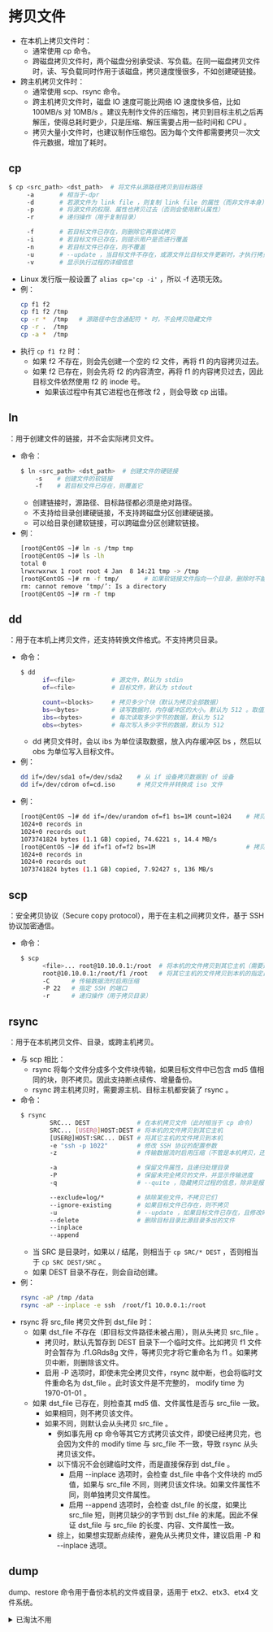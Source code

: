 # 拷贝文件

- 在本机上拷贝文件时：
  - 通常使用 cp 命令。
  - 跨磁盘拷贝文件时，两个磁盘分别承受读、写负载。在同一磁盘拷贝文件时，读、写负载同时作用于该磁盘，拷贝速度慢很多，不如创建硬链接。
- 跨主机拷贝文件时：
  - 通常使用 scp、rsync 命令。
  - 跨主机拷贝文件时，磁盘 IO 速度可能比网络 IO 速度快多倍，比如 100MB/s 对 10MB/s 。建议先制作文件的压缩包，拷贝到目标主机之后再解压，使得总耗时更少，只是压缩、解压需要占用一些时间和 CPU 。
  - 拷贝大量小文件时，也建议制作压缩包。因为每个文件都需要拷贝一次文件元数据，增加了耗时。

## cp

```sh
$ cp <src_path> <dst_path>  # 将文件从源路径拷贝到目标路径
     -a       # 相当于-dpr
     -d       # 若源文件为 link file ，则复制 link file 的属性（而非文件本身）
     -p       # 将源文件的权限、属性也拷贝过去（否则会使用默认属性）
     -r       # 递归操作（用于复制目录）

     -f       # 若目标文件已存在，则删除它再尝试拷贝
     -i       # 若目标文件已存在，则提示用户是否进行覆盖
     -n       # 若目标文件已存在，则不覆盖
     -u       # --update ，当目标文件不存在，或源文件比目标文件更新时，才执行拷贝
     -v       # 显示执行过程的详细信息
```
- Linux 发行版一般设置了 `alias cp='cp -i'` ，所以 -f 选项无效。
- 例：
  ```sh
  cp f1 f2
  cp f1 f2 /tmp
  cp -r *  /tmp   # 源路径中包含通配符 * 时，不会拷贝隐藏文件
  cp -r .  /tmp
  cp -a *  /tmp
  ```
- 执行 `cp f1 f2` 时：
  - 如果 f2 不存在，则会先创建一个空的 f2 文件，再将 f1 的内容拷贝过去。
  - 如果 f2 已存在，则会先将 f2 的内容清空，再将 f1 的内容拷贝过去，因此目标文件依然使用 f2 的 inode 号。
    - 如果该过程中有其它进程也在修改 f2 ，则会导致 cp 出错。

## ln

：用于创建文件的链接，并不会实际拷贝文件。
- 命令：
  ```sh
  $ ln <src_path> <dst_path>  # 创建文件的硬链接
      -s    # 创建文件的软链接
      -f    # 若目标文件已存在，则覆盖它
  ```
  - 创建链接时，源路径、目标路径都必须是绝对路径。
  - 不支持给目录创建硬链接，不支持跨磁盘分区创建硬链接。
  - 可以给目录创建软链接，可以跨磁盘分区创建软链接。
- 例：
  ```sh
  [root@CentOS ~]# ln -s /tmp tmp
  [root@CentOS ~]# ls -lh
  total 0
  lrwxrwxrwx 1 root root 4 Jan  8 14:21 tmp -> /tmp
  [root@CentOS ~]# rm -f tmp/       # 如果软链接文件指向一个目录，删除时不能加上 / 后缀，否则会被视作删除目标目录
  rm: cannot remove ‘tmp/’: Is a directory
  [root@CentOS ~]# rm -f tmp
  ```

## dd

：用于在本机上拷贝文件，还支持转换文件格式。不支持拷贝目录。
- 命令：
  ```sh
  $ dd
        if=<file>          # 源文件，默认为 stdin
        of=<file>          # 目标文件，默认为 stdout

        count=<blocks>     # 拷贝多少个块（默认为拷贝全部数据）
        bs=<bytes>         # 读写数据时，内存缓冲区的大小。默认为 512 。取值过小会减慢速度，取值过大会占用大量内存
        ibs=<bytes>        # 每次读取多少字节的数据，默认为 512
        obs=<bytes>        # 每次写入多少字节的数据，默认为 512
  ```
  - dd 拷贝文件时，会以 ibs 为单位读取数据，放入内存缓冲区 bs ，然后以 obs 为单位写入目标文件。
- 例：
  ```sh
  dd if=/dev/sda1 of=/dev/sda2    # 从 if 设备拷贝数据到 of 设备
  dd if=/dev/cdrom of=cd.iso      # 拷贝文件并转换成 iso 文件
  ```
- 例：
  ```sh
  [root@CentOS ~]# dd if=/dev/urandom of=f1 bs=1M count=1024    # 拷贝生成一个指定大小、随机内容的文件
  1024+0 records in
  1024+0 records out
  1073741824 bytes (1.1 GB) copied, 74.6221 s, 14.4 MB/s
  [root@CentOS ~]# dd if=f1 of=f2 bs=1M                         # 拷贝文件，这也能测试磁盘的顺序读写速度
  1024+0 records in
  1024+0 records out
  1073741824 bytes (1.1 GB) copied, 7.92427 s, 136 MB/s
  ```

## scp

：安全拷贝协议（Secure copy protocol），用于在主机之间拷贝文件，基于 SSH 协议加密通信。
- 命令：
  ```sh
  $ scp
        <file>... root@10.10.0.1:/root  # 将本机的文件拷贝到其它主机（需要通过 SSH 认证）
        root@10.10.0.1:/root/f1 /root   # 将其它主机的文件拷贝到本机的指定目录
        -C      # 传输数据流时启用压缩
        -P 22   # 指定 SSH 的端口
        -r      # 递归操作（用于拷贝目录）
  ```

## rsync

：用于在本机拷贝文件、目录，或跨主机拷贝。
- 与 scp 相比：
  - rsync 将每个文件分成多个文件块传输，如果目标文件中已包含 md5 值相同的块，则不拷贝。因此支持断点续传、增量备份。
  - rsync 跨主机拷贝时，需要源主机、目标主机都安装了 rsync 。
- 命令：
  ```sh
  $ rsync
          SRC... DEST             # 在本机拷贝文件（此时相当于 cp 命令）
          SRC... [USER@]HOST:DEST # 将本机的文件拷贝到其它主机
          [USER@]HOST:SRC... DEST # 将其它主机的文件拷贝到本机
          -e "ssh -p 1022"        # 修改 SSH 协议的配置参数
          -z                      # 传输数据流时启用压缩（不管是本机拷贝，还是跨主机拷贝）

          -a                      # 保留文件属性，且递归处理目录
          -P                      # 保留未完全拷贝的文件，并显示传输进度
          -q                      # --quite ，隐藏拷贝过程的信息，除非是报错

          --exclude=log/*         # 排除某些文件，不拷贝它们
          --ignore-existing       # 如果目标文件已存在，则不拷贝
          -u                      # --update ，如果目标文件已存在，且修改时间比源文件更新，则不拷贝
          --delete                # 删除目标目录比源目录多出的文件
          --inplace
          --append
  ```
  - 当 SRC 是目录时，如果以 / 结尾，则相当于 `cp SRC/* DEST` ，否则相当于 `cp SRC DEST/SRC` 。
  - 如果 DEST 目录不存在，则会自动创建。
- 例：
  ```sh
  rsync -aP /tmp /data
  rsync -aP --inplace -e ssh  /root/f1 10.0.0.1:/root
  ```
- rsync 将 src_file 拷贝文件到 dst_file 时：
  - 如果 dst_file 不存在（即目标文件路径未被占用），则从头拷贝 src_file 。
    - 拷贝时，默认先暂存到 DEST 目录下一个临时文件。比如拷贝 f1 文件时会暂存为 .f1.GRds8g 文件，等拷贝完才将它重命名为 f1 。如果拷贝中断，则删除该文件。
    - 启用 -P 选项时，即使未完全拷贝文件，rsync 就中断，也会将临时文件重命名为 dst_file 。此时该文件是不完整的， modify time 为 1970-01-01 。
  - 如果 dst_file 已存在，则检查其 md5 值、文件属性是否与 src_file 一致。
    - 如果相同，则不拷贝该文件。
    - 如果不同，则默认会从头拷贝 src_file 。
      - 例如事先用 cp 命令等其它方式拷贝该文件，即使已经拷贝完，也会因为文件的 modify time 与 src_file 不一致，导致 rsync 从头拷贝该文件。
      - 以下情况不会创建临时文件，而是直接保存到 dst_file 。
        - 启用 --inplace 选项时，会检查 dst_file 中各个文件块的 md5 值，如果与 src_file 不同，则拷贝该文件块。如果文件属性不同，则单独拷贝文件属性。
        - 启用 --append 选项时，会检查 dst_file 的长度，如果比 src_file 短，则拷贝缺少的字节到 dst_file 的末尾。因此不保证 dst_file 与 src_file 的长度、内容、文件属性一致。
      - 综上，如果想实现断点续传，避免从头拷贝文件，建议启用 -P 和 --inplace 选项。

## dump

dump、restore 命令用于备份本机的文件或目录，适用于 etx2、etx3、etx4 文件系统。

<details>
<summary>已淘汰不用</summary>

```sh
$ dump [option] <path>  # 备份指定的文件或目录
       -f <file>        # 保存为指定文件
       -[0-9]           # 设置备份级别
       -j               # 压缩为 bzip2 格式
```
- 备份级别有 0~9 十种，0 是完全备份，1~9 都是增量备份。
  - 在备份整个分区或磁盘时才能使用增量备份。比如用 0 完全备份一次之后，可用 1 增量备份。下一次备份时，用 2 就是增量备份（级别加一），用 1 就是差异备份（覆盖之前的同级数据）。
- dump 生成的备份文件并不是普通的压缩文件，还包含了一些备份信息，不能直接解压，只能被 restore 命令使用。
- 例：
  ```sh
  dump -j -0f root.back.bz2 /root/
  ```

```sh
$ restore
         -f <file> # 指定备份文件（会根据其中的备份信息，还原到原路径）
         -r        # 用备份文件进行还原
         -t        # 显示备份文件的内容
         -C        # 比较当前文件与备份文件的差异（比如旧文件被修改、删除，但是增加新文件时不算差异）
```
- restore 会生成一个 restoresymtable 文件，便于在增量备份时传递信息，可以删除。
- 例：
  ```sh
  restore -tf root.back.bz2
  ```

</details>
